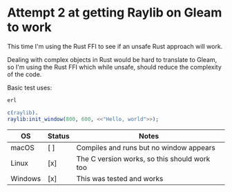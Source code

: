 # Attempt 2 at getting Raylib on Gleam to work

This time I'm using the Rust FFI to see if an unsafe Rust approach will work.

Dealing with complex objects in Rust would be hard to translate to Gleam, so I'm using the Rust FFI which while unsafe, should reduce the complexity of the code.

Basic test uses:

```sh
erl
```

```erlang
c(raylib).
raylib:init_window(800, 600, <<"Hello, world">>);
```

| OS      | Status | Notes                                        |
| ------- | ------ | -------------------------------------------- |
| macOS   | [ ]    | Compiles and runs but no window appears      |
| Linux   | [x]    | The C version works, so this should work too |
| Windows | [x]    | This was tested and works                    |
